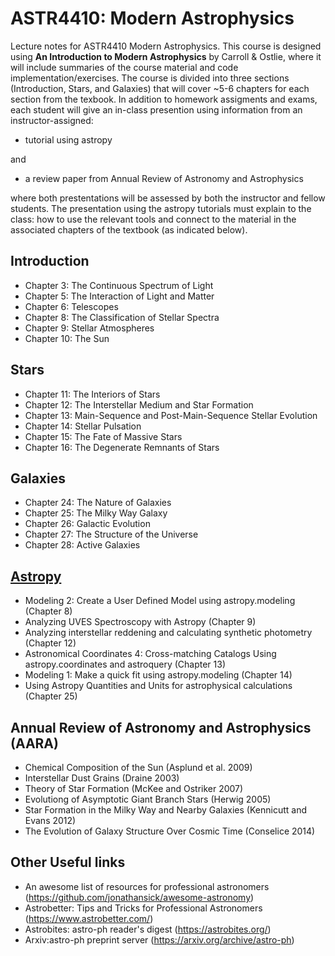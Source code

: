 # ASTR4410: Modern Astrophysics 
Lecture notes for ASTR4410 Modern Astrophysics.  This course is designed using **An Introduction to Modern Astrophysics** by Carroll & Ostlie, where it will include summaries of the course material and code implementation/exercises.  The course is divided into three sections (Introduction, Stars, and Galaxies) that will cover ~5-6 chapters for each section from the texbook.  In addition to homework assigments and exams, each student will give an in-class presention using information from an instructor-assigned:

- tutorial using astropy

and

- a review paper from Annual Review of Astronomy and Astrophysics

where both prestentations will be assessed by both the instructor and fellow students.  The presentation using the astropy tutorials must explain to the class: how to use the relevant tools and connect to the material in the associated chapters of the textbook (as indicated below).

## Introduction
- Chapter 3: The Continuous Spectrum of Light
- Chapter 5: The Interaction of Light and Matter
- Chapter 6: Telescopes
- Chapter 8: The Classification of Stellar Spectra
- Chapter 9: Stellar Atmospheres
- Chapter 10: The Sun

## Stars
- Chapter 11: The Interiors of Stars
- Chapter 12: The Interstellar Medium and Star Formation
- Chapter 13: Main-Sequence and Post-Main-Sequence Stellar Evolution
- Chapter 14: Stellar Pulsation
- Chapter 15: The Fate of Massive Stars
- Chapter 16: The Degenerate Remnants of Stars

## Galaxies
- Chapter 24: The Nature of Galaxies
- Chapter 25: The Milky Way Galaxy
- Chapter 26: Galactic Evolution
- Chapter 27: The Structure of the Universe
- Chapter 28: Active Galaxies

## [Astropy](https://learn.astropy.org/) 
- Modeling 2: Create a User Defined Model using astropy.modeling (Chapter 8)
- Analyzing UVES Spectroscopy with Astropy (Chapter 9)
- Analyzing interstellar reddening and calculating synthetic photometry (Chapter 12)
- Astronomical Coordinates 4: Cross-matching Catalogs Using astropy.coordinates and astroquery (Chapter 13)
- Modeling 1: Make a quick fit using astropy.modeling (Chapter 14)
- Using Astropy Quantities and Units for astrophysical calculations (Chapter 25)

## Annual Review of Astronomy and Astrophysics (AARA)
- Chemical Composition of the Sun (Asplund et al. 2009)
- Interstellar Dust Grains (Draine 2003)
- Theory of Star Formation (McKee and Ostriker 2007)
- Evolutiong of Asymptotic Giant Branch Stars (Herwig 2005)
- Star Formation in the Milky Way and Nearby Galaxies (Kennicutt and Evans 2012)
- The Evolution of Galaxy Structure Over Cosmic Time (Conselice 2014)

## Other Useful links
- An awesome list of resources for professional astronomers (https://github.com/jonathansick/awesome-astronomy)
- Astrobetter: Tips and Tricks for Professional Astronomers (https://www.astrobetter.com/)
- Astrobites: astro-ph reader's digest (https://astrobites.org/)
- Arxiv:astro-ph preprint server (https://arxiv.org/archive/astro-ph)
